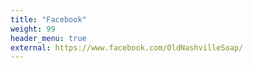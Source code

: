 ```yaml
---
title: "Facebook"
weight: 99
header_menu: true
external: https://www.facebook.com/OldNashvilleSoap/
---
```

